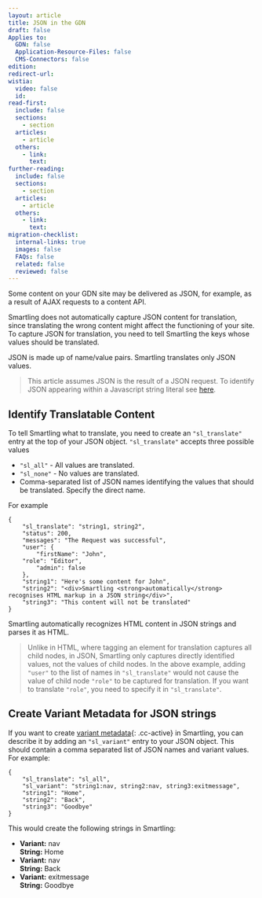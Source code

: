 ```yaml
---
layout: article
title: JSON in the GDN
draft: false
Applies to:
  GDN: false
  Application-Resource-Files: false
  CMS-Connectors: false
edition:
redirect-url:
wistia:
  video: false
  id:
read-first:
  include: false
  sections:
    - section
  articles:
    - article
  others:
    - link:
      text:
further-reading:
  include: false
  sections:
    - section
  articles:
    - article
  others:
    - link:
      text:
migration-checklist:
  internal-links: true
  images: false
  FAQs: false
  related: false
  reviewed: false
---
```



Some content on your GDN site may be delivered as JSON, for example, as a result of AJAX requests to a content API.

Smartling does not automatically capture JSON content for translation, since translating the wrong content might affect the functioning of your site. To capture JSON for translation, you need to tell Smartling the keys whose values should be translated.

JSON is made up of name/value pairs. Smartling translates only JSON values.

> This article assumes JSON is the result of a JSON request. To identify JSON appearing within a Javascript string literal see [here](/support/articles/javascript-in-the-gdn/).

## Identify Translatable Content

To tell Smartling what to translate, you need to create an `"sl_translate"` entry at the top of your JSON object. `"sl_translate"` accepts three possible values

* `"sl_all"` - All values are translated.
* `"sl_none"` - No values are translated.
* Comma-separated list of JSON names identifying the values that should be translated. Specify the direct name.


For example

~~~
{
    "sl_translate": "string1, string2",
    "status": 200,
    "messages": "The Request was successful",
    "user": {
    	"firstName": "John",
	"role": "Editor",
    	"admin": false
    },
    "string1": "Here's some content for John",
    "string2": "<div>Smartling <strong>automatically</strong> recognises HTML markup in a JSON string</div>",
    "string3": "This content will not be translated"
}
~~~

Smartling automatically recognizes HTML content in JSON strings and parses it as HTML. 

> Unlike in HTML, where tagging an element for translation captures all child nodes, in JSON, Smartling only captures directly identified values, not the values of child nodes. In the above example, adding `"user"` to the list of names in `"sl_translate"` would not cause the value of child node `"role"` to be captured for translation. If you want to translate `"role"`, you need to specify it in `"sl_translate"`.

## Create Variant Metadata for JSON strings

If you want to create [variant metadata](/support/articles/unique-strings-and-variants/){: .cc-active} in Smartling, you can describe it by adding an `"sl_variant"` entry to your JSON object. This should contain a comma separated list of JSON names and variant values. For example:

~~~
{
	"sl_translate": "sl_all",
	"sl_variant": "string1:nav, string2:nav, string3:exitmessage",
	"string1": "Home",
	"string2": "Back",
	"string3": "Goodbye"
}
~~~

This would create the following strings in Smartling:

* **Variant:** nav
  <br>**String:** Home
* **Variant:** nav
  <br>**String:** Back
* **Variant:** exitmessage
  <br>**String:** Goodbye